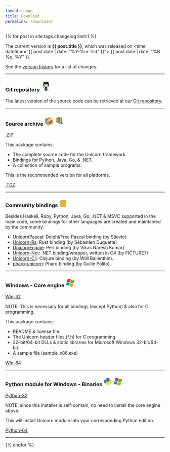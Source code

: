 ```yaml
---
layout: page
title: Download
permalink: /download/
---
```


{% for post in site.tags.changelog limit:1 %}

The current version is **{{ post.title }}**, which was released on <time datetime="{{ post.date | date: "%Y-%m-%d" }}"> {{ post.date | date: "%B %e, %Y" }}</time>.

See the [version history](/changelog/) for a list of changes.

---

### Git repository <img src="/images/octocat.jpg" height="32" width="32">

The latest version of the source code can be retrieved at our [Git repository](https://github.com/unicorn-engine/unicorn).

---

### Source archive <img src="/images/tgz.png" height="28" width="28"> <img src="/images/zip.png" height="32" width="32">

<a class="download" href="https://github.com/unicorn-engine/unicorn/archive/{{ post.title }}.zip" title="Download source (ZIP)">.ZIP</a>

This package contains:

- The complete source code for the Unicorn framework.
- Bindings for Python, Java, Go, & .NET.
- A collection of sample programs.

This is the recommended version for all platforms.

<a class="download" href="https://github.com/unicorn-engine/unicorn/archive/{{ post.title }}.tar.gz" title="Download source (TGZ)">.TGZ</a>

---

### Community bindings <img src="/images/binder.png" height="24" width="24">

Besides Haskell, Ruby, Python, Java, Go, .NET & MSVC supported in the main code, some bindings for other languages are created and maintained by the community.

- [UnicornPascal](https://github.com/stievie/UnicornPascal): Delphi/Free Pascal binding (by Stievie).
- [Unicorn-Rs](https://github.com/ekse/unicorn-rs): Rust binding (by Sébastien Duquette)
- [UnicornEngine](https://metacpan.org/pod/UnicornEngine): Perl binding (by Vikas Naresh Kumar)
- [Unicorn-Net](https://github.com/FICTURE7/unicorn-net): .NET binding/wrapper, written in C# (by FICTURE7)
- [Unicorn-Clj](https://github.com/williballenthin/reversing-clj/tree/master/unicorn-clj): Clojure binding (by Willi Ballenthin).
- [pharo-unicorn](https://github.com/guillep/pharo-unicorn): Pharo binding (by Guille Polito).

---

### Windows - Core engine <img src="/images/windows.png" height="28" width="28">

<a class="download" href="https://github.com/unicorn-engine/unicorn/releases/download/{{ post.title }}/unicorn-{{ post.title }}-win32.zip" title="Download Win32 Binaries (ZIP)">Win-32</a>

NOTE: This is necessary for all bindings (except Python) & also for C programming.

This package contains:

- README & license file.
- The Unicorn header files (\*.h) for C programming.
- 32-bit/64-bit DLLs & static libraries for Microsoft Windows 32-bit/64-bit.
- A sample file (sample_x86.exe)

<a class="download" href="https://github.com/unicorn-engine/unicorn/releases/download/{{ post.title }}/unicorn-{{ post.title }}-win64.zip" title="Download Win64 Binaries (ZIP)">Win-64</a>

---

### Python module for Windows - Binaries <img src="/images/python.png" height="28" width="28"> <img src="/images/windows.png" height="28" width="28">

<a class="download" href="https://github.com/unicorn-engine/unicorn/releases/download/{{ post.title }}/unicorn-{{ post.title }}.0-python-win32.msi" title="Download Python module for Unicorn, Win32">Python-32</a>

NOTE: since this installer is self-contain, no need to install the core engine above.

This will install Unicorn module into your corresponding Python edition.

<a class="download" href="https://github.com/unicorn-engine/unicorn/releases/download/{{ post.title }}/unicorn-{{ post.title }}.0-python-win64.msi" title="Download Python module for Unicorn, Win64">Python-64</a>

---

{% endfor %}
